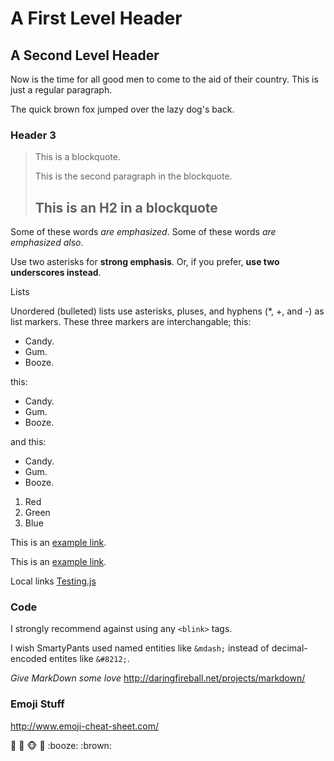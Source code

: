 A First Level Header
====================

A Second Level Header
---------------------


Now is the time for all good men to come to
the aid of their country. This is just a
regular paragraph.

The quick brown fox jumped over the lazy
dog's back.

### Header 3

> This is a blockquote.
> 
> This is the second paragraph in the blockquote.
>
> ## This is an H2 in a blockquote

Some of these words *are emphasized*.
Some of these words _are emphasized also_.

Use two asterisks for **strong emphasis**.
Or, if you prefer, __use two underscores instead__.

Lists

Unordered (bulleted) lists use asterisks, pluses, and hyphens (*, +, and -) as list markers. These three markers are interchangable; this:

*   Candy.
*   Gum.
*   Booze.

this:

+   Candy.
+   Gum.
+   Booze.

and this:

-   Candy.
-   Gum.
-   Booze.

1.  Red
2.  Green
3.  Blue

This is an [example link](http://example.com/).


This is an [example link](http://example.com/ "With a Title").

Local links [Testing.js](testing.js)

### Code

I strongly recommend against using any `<blink>` tags.

I wish SmartyPants used named entities like `&mdash;`
instead of decimal-encoded entites like `&#8212;`.


*Give MarkDown some love* <http://daringfireball.net/projects/markdown/>

### Emoji Stuff

http://www.emoji-cheat-sheet.com/

:art:
:hammer:
:monkey_face:
:horse:
:booze:
:brown:
